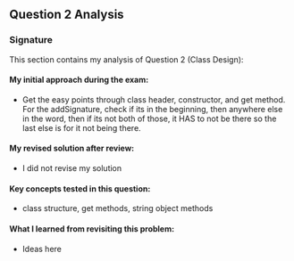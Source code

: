 ## Question 2 Analysis
### Signature

This section contains my analysis of Question 2 (Class Design):

#### My initial approach during the exam:
- Get the easy points through class header, constructor, and get method. For the addSignature, check if its in the beginning, then anywhere else in the word, then if its not both of those, it HAS to not be there so the last else is for it not being there.
  
#### My revised solution after review:
- I did not revise my solution
  
#### Key concepts tested in this question:
- class structure, get methods, string object methods
  
#### What I learned from revisiting this problem:
- Ideas here

